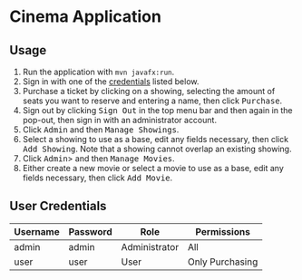 # Cinema Application

## Usage

1. Run the application with `mvn javafx:run`.
2. Sign in with one of the [credentials](#user-credentials) listed below.
3. Purchase a ticket by clicking on a showing, selecting the amount of seats you want to reserve and entering a name, then click <kbd>Purchase</kbd>.
4. Sign out by clicking <kbd>Sign Out</kbd> in the top menu bar and then again in the pop-out, then sign in with an administrator account.
5. Click <kbd>Admin</kbd> and then <kbd>Manage Showings</kbd>.
6. Select a showing to use as a base, edit any fields necessary, then click <kbd>Add Showing</kbd>. Note that a showing cannot overlap an existing showing.
7. Click <kbd>Admin</kbd>> and then <kbd>Manage Movies</kbd>.
8. Either create a new movie or select a movie to use as a base, edit any fields necessary, then click <kbd>Add Movie</kbd>.

## User Credentials

| Username | Password | Role          | Permissions     |
|----------|----------|---------------|-----------------|
| admin    | admin    | Administrator | All             |
| user     | user     | User          | Only Purchasing |
